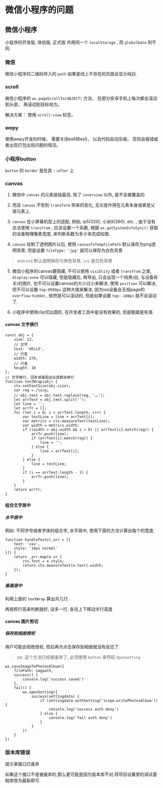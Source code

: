 # 微信小程序的问题

## 微信小程序

小程序的开发版, 体验版, 正式版 共用同一个 `localStorage` , 而 `globalData` 则不同.

### 微信

微信小程序的二维码传入的 `path` 如果是线上不存在的页面会显示纯白.

### scroll

微信小程序的 `wx.pageScrollTo(OBJECT)` 方法， 在部分安卓手机上每次都会滚动到头部， 再滚动到目标地方。 

解决方案： 使用 `scroll-view` 标签。 

### wepy

使用wepy开发的时候， 需要关闭es6转es5， 以及代码自动压缩， 否则会报错或者出现打包出现问题的情况。 

### 小程序button

 `button` 的 `border` 是在其 `::after` 上

### canvas

1. 微信中 `canvas` 的元素层级最高, 除了 `coverview` 以外, 是不会被覆盖的.

2. 而且 `canvas` 不受到 `transform` 带来的变化, 无论是作用在元素本身或者是父层元素上.

3. `canvas` 在小屏幕机型上的适配, 例如, ip5(320), 小米8(360), etc. , 由于没有办法使用 `transfrom` , 应该设置一个系数, 根据 `wx.getSystemInfoSync()` 获取的设备物理像素宽度, 来判断系数为多少来完成绘图.

4. `canvas` 绘制了透明图片以后, 使用 `canvasToTempFilePath` 默认保存为png透明背景, 但是设置 `fileType: 'jpg'` 就可以保存为白色背景

> `android` 默认透明保存为黑色背景, `ios` 是白色背景

5. 微信小程序的canvas要隐藏, 不可以使用 `visiblity` 或者 `transfrom` 之类, `display:none` 可以隐藏, 但是隐藏后, 再导出, 只会出现一个纯黑(白, 与设备有关)的图片, 也不可以设置canvas的大小过小来解决, 使用 `position` 可以解决, 但不可以设置 `top:9999px` 这种大值来解决, 因为ios设备会无视page的 `overflow:hidden` , 依然是可以滚动的, 但是如果设置 `top:-100px` 就不会滚动了.  

6. 小程序中使用clip切出圆形, 在开发者工具中是没有效果的, 但是甄姬是有滴.

#### canvas 文字换行

    const obj = {
        size: 12, 
        // 文字
        text: 'HELLO', 
        // 行宽
        width: 270, 
        // 行高
        height: 18
    }; 
    // 文字换行, 回车或者超出长度都会换行
    function textWrap(obj) {
        ctx.setFontSize(obj.size); 
        var reg = /\n/g; 
        // obj.text = obj.text.replace(reg, '灬'); 
        let arrText = obj.text.split(''); 
        let line = ''; 
        let arrTr = []; 
        for (let i = 0; i < arrText.length; i++) {
            var testLine = line + arrText[i]; 
            var metrics = ctx.measureText(testLine); 
            var width = metrics.width; 
            if ((width > obj.width && i > 0) || arrText[i].match(reg)) {
                arrTr.push(line); 
                if (arrText[i].match(reg)) {
                    line = ''; 
                } else {
                    line = arrText[i]; 
                }
            } else {
                line = testLine; 
            }
            if (i == arrText.length - 1) {
                arrTr.push(line); 
            }
        }
        return arrTr; 
    }

#### 组合文字居中

##### 水平居中

例如: 不同字号或者字体的组合字, 水平居中, 使用下面的方法计算出每个的宽度.

    function handleTexts(_arr = [{
        text: 'xxx', 
        style: '14px normal'
    }]) {
        return _arr.map(e => {
            ctx.font = e.style; 
            return ctx.measureText(e.text).width; 
        }); 
    }

##### 垂直居中  

利用上面的 `textWrap` 算出共几行.

再按照行高来判断就好, 没多一行, 各往上下移动半行高度

#### canvas 图片剪切

##### 保存到相册授权

用户可能会拒绝授权, 而后再次点击保存到相册就没有反应了.

> ps: 这个方法已经被废弃了, 必须使用 `button` 来呼起 `OpenSetting` 

    wx.saveImageToPhotosAlbum({
        filePath: imgpath, 
        success() {
            console.log('success saved')
        }, 
        fail() {
            wx.openSetting({
                success(settingdata) {
                    if (settingdata.authSetting['scope.writePhotosAlbum']) {
                        console.log('success auth deny')
                    } else {
                        console.log('fail auth deny')
                    }
                }
            })
        }
    })

### 版本库错误

提示某接口已废弃

如果这个接口不是被废弃的,那么更可能是因为版本库不对,将项目设置里的调试基础库改为最新即可.